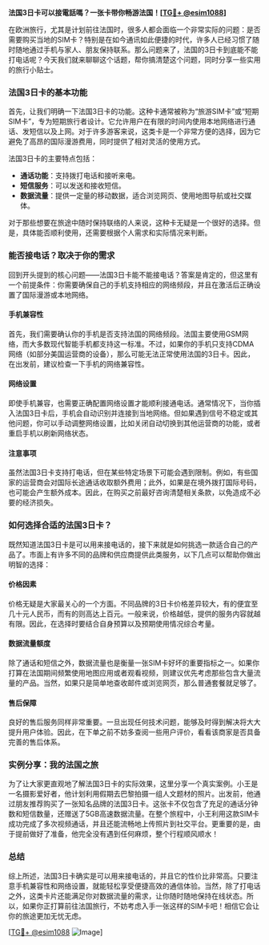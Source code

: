 **法国3日卡可以接電話嗎？一张卡带你畅游法国！[[TG💪+ @esim1088](https://t.me/s/esim1088)]**

在欧洲旅行，尤其是计划前往法国时，很多人都会面临一个非常实际的问题：是否需要购买当地的SIM卡？特别是在如今通讯如此便捷的时代，许多人已经习惯了随时随地通过手机与家人、朋友保持联系。那么问题来了，法国的3日卡到底能不能打电话呢？今天我们就来聊聊这个话题，帮你搞清楚这个问题，同时分享一些实用的旅行小贴士。

### 法国3日卡的基本功能

首先，让我们明确一下法国3日卡的功能。这种卡通常被称为“旅游SIM卡”或“短期SIM卡”，专为短期旅行者设计。它允许用户在有限的时间内使用本地网络进行通话、发短信以及上网。对于许多游客来说，这类卡是一个非常方便的选择，因为它避免了高昂的国际漫游费用，同时提供了相对灵活的使用方式。

法国3日卡的主要特点包括：
- **通话功能**：支持拨打电话和接听来电。
- **短信服务**：可以发送和接收短信。
- **数据流量**：提供一定量的移动数据，适合浏览网页、使用地图导航或社交媒体。

对于那些想要在旅途中随时保持联络的人来说，这种卡无疑是一个很好的选择。但是，具体能否顺利使用，还需要根据个人需求和实际情况来判断。

### 能否接电话？取决于你的需求

回到开头提到的核心问题——法国3日卡能不能接电话？答案是肯定的，但这里有一个前提条件：你需要确保自己的手机支持相应的网络频段，并且在激活后正确设置了国际漫游或本地网络。

#### 手机兼容性

首先，我们需要确认你的手机是否支持法国的网络频段。法国主要使用GSM网络，而大多数现代智能手机都支持这一标准。不过，如果你的手机只支持CDMA网络（如部分美国运营商的设备），那么可能无法正常使用法国的3日卡。因此，在出发前，建议检查一下手机的网络兼容性。

#### 网络设置

即使手机兼容，也需要正确配置网络设置才能顺利接通电话。通常情况下，当你插入法国3日卡后，手机会自动识别并连接到当地网络。但如果遇到信号不稳定或其他问题，你可以手动调整网络设置，比如关闭自动切换到其他运营商的功能，或者重启手机以刷新网络状态。

#### 注意事项

虽然法国3日卡支持打电话，但在某些特定场景下可能会遇到限制。例如，有些国家的运营商会对国际长途通话收取额外费用；此外，如果是在境外拨打国际号码，也可能会产生额外成本。因此，在购买之前最好咨询清楚相关条款，以免造成不必要的经济损失。

### 如何选择合适的法国3日卡？

既然知道法国3日卡是可以用来接电话的，接下来就是如何挑选一款适合自己的产品了。市面上有许多不同的品牌和供应商提供此类服务，以下几点可以帮助你做出明智的选择：

#### 价格因素

价格无疑是大家最关心的一个方面。不同品牌的3日卡价格差异较大，有的便宜至几十元人民币，而有的则高达上百元。一般来说，价格越低，提供的服务内容就越有限。因此，在选择时要结合自身预算以及预期使用情况综合考量。

#### 数据流量额度

除了通话和短信之外，数据流量也是衡量一张SIM卡好坏的重要指标之一。如果你打算在法国期间频繁使用地图应用或者观看视频，则建议优先考虑那些包含大量流量的产品。当然，如果只是简单地查收邮件或浏览网页，那么普通套餐就足够了。

#### 售后保障

良好的售后服务同样非常重要。一旦出现任何技术问题，能够及时得到解决将大大提升用户体验。因此，在下单之前不妨多查阅一些用户评价，看看该商家是否具备完善的售后体系。

### 实例分享：我的法国之旅

为了让大家更直观地了解法国3日卡的实际效果，这里分享一个真实案例。小王是一名摄影爱好者，他计划利用假期去巴黎拍摄一组人文题材的照片。出发前，他通过朋友推荐购买了一张知名品牌的法国3日卡。这张卡不仅包含了充足的通话分钟数和短信数量，还赠送了5GB高速数据流量。在整个旅程中，小王利用这款SIM卡成功完成了多次视频通话，并且还能流畅地上传照片到社交平台。更重要的是，由于提前做好了准备，他完全没有遇到任何麻烦，整个行程顺风顺水！

### 总结

综上所述，法国3日卡确实是可以用来接电话的，并且它的性价比非常高。只要注意手机兼容性和网络设置，就能轻松享受便捷高效的通信体验。当然，除了打电话之外，这类卡片还能满足你对数据流量的需求，让你随时随地保持在线状态。所以，如果你正打算前往法国旅行，不妨考虑入手一张这样的SIM卡吧！相信它会让你的旅途更加无忧无虑。

[[TG💪+ @esim1088](https://t.me/s/esim1088) ![Image](https://i.postimg.cc/4NQfJmqS/Snipaste-2025-05-13-00-14-12.png)]
